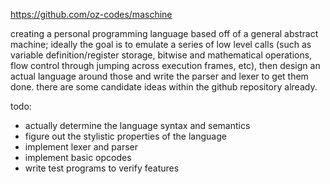 https://github.com/oz-codes/maschine

creating a personal programming language based off of a general abstract machine; ideally the goal is to emulate a series of low level calls (such as variable definition/register storage, bitwise and mathematical operations, flow control through jumping across execution frames, etc), then design an actual language around those and write the parser and lexer to get them done. there are some candidate ideas within the github repository already.

todo: 
* actually determine the language syntax and semantics
* figure out the stylistic properties of the language
* implement lexer and parser
* implement basic opcodes
* write test programs to verify features

